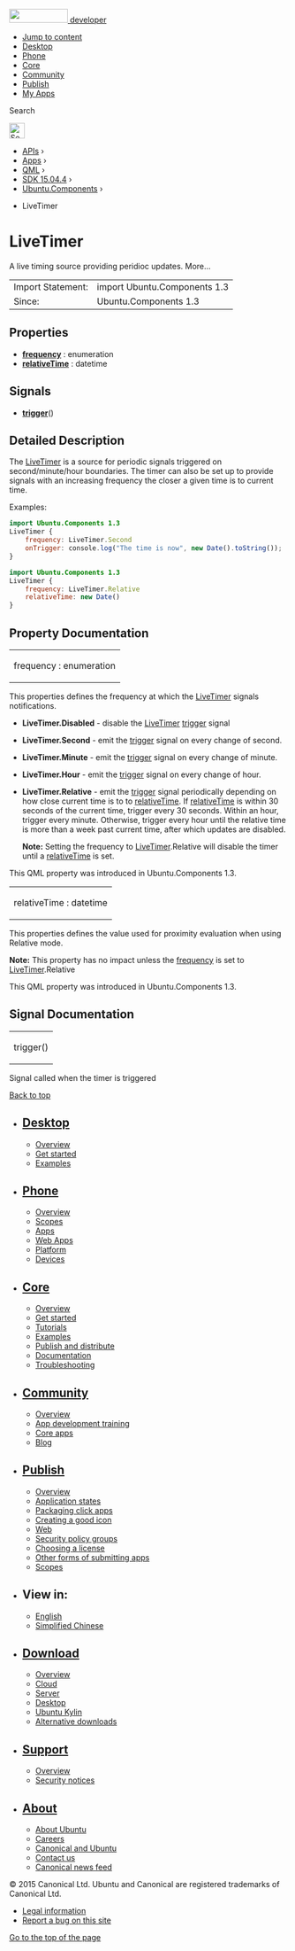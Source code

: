 <a href="https://developer.ubuntu.com/" class="logo-ubuntu"><img src="https://developer.ubuntu.com/assets/sites/ubuntu/latest/u/img/logos/logo-ubuntu-orange.svg" width="106" height="25" /> <span>developer</span></a>

-   [Jump to content](index.html#main-content)
-   [Desktop](https://developer.ubuntu.com/en/desktop/)
-   [Phone](https://developer.ubuntu.com/en/phone/)
-   [Core](https://developer.ubuntu.com/core)
-   [Community](https://developer.ubuntu.com/en/community/)
-   [Publish](https://developer.ubuntu.com/en/publish/)
-   [My Apps](https://myapps.developer.ubuntu.com/)

Search

<img src="https://developer.ubuntu.com/assets/sites/ubuntu/latest/u/img/search-white.svg" alt="Search" height="28" />

-   [APIs](../../../../index.html) ›
-   [Apps](../../../index.html) ›
-   [QML](../../index.html) ›
-   [SDK 15.04.4](../index.html) ›
-   [Ubuntu.Components](../Ubuntu.Components/index.html) ›

<!-- -->

-   LiveTimer

LiveTimer
=========

<span class="subtitle"></span>
A live timing source providing peridioc updates. More...

|                   |                              |
|-------------------|------------------------------|
| Import Statement: | import Ubuntu.Components 1.3 |
| Since:            | Ubuntu.Components 1.3        |

<span id="properties"></span>
Properties
----------

-   ****[frequency](index.html#frequency-prop)**** : enumeration
-   ****[relativeTime](index.html#relativeTime-prop)**** : datetime

<span id="signals"></span>
Signals
-------

-   ****[trigger](index.html#trigger-signal)****()

<span id="details"></span>
Detailed Description
--------------------

The [LiveTimer](index.html) is a source for periodic signals triggered on second/minute/hour boundaries. The timer can also be set up to provide signals with an increasing frequency the closer a given time is to current time.

Examples:

``` qml
import Ubuntu.Components 1.3
LiveTimer {
    frequency: LiveTimer.Second
    onTrigger: console.log("The time is now", new Date().toString());
}
```

``` qml
import Ubuntu.Components 1.3
LiveTimer {
    frequency: LiveTimer.Relative
    relativeTime: new Date()
}
```

Property Documentation
----------------------

<table>
<colgroup>
<col width="100%" />
</colgroup>
<tbody>
<tr class="odd">
<td><p><span id="frequency-prop"></span><span class="name">frequency</span> : <span class="type">enumeration</span></p></td>
</tr>
</tbody>
</table>

This properties defines the frequency at which the [LiveTimer](index.html) signals notifications.

-   **LiveTimer.Disabled** - disable the [LiveTimer](index.html) [trigger](index.html#trigger-signal) signal
-   **LiveTimer.Second** - emit the [trigger](index.html#trigger-signal) signal on every change of second.
-   **LiveTimer.Minute** - emit the [trigger](index.html#trigger-signal) signal on every change of minute.
-   **LiveTimer.Hour** - emit the [trigger](index.html#trigger-signal) signal on every change of hour.
-   **LiveTimer.Relative** - emit the [trigger](index.html#trigger-signal) signal periodically depending on how close current time is to to [relativeTime](index.html#relativeTime-prop). If [relativeTime](index.html#relativeTime-prop) is within 30 seconds of the current time, trigger every 30 seconds. Within an hour, trigger every minute. Otherwise, trigger every hour until the relative time is more than a week past current time, after which updates are disabled.

    **Note:** Setting the frequency to [LiveTimer](index.html).Relative will disable the timer until a [relativeTime](index.html#relativeTime-prop) is set.

This QML property was introduced in Ubuntu.Components 1.3.

<table>
<colgroup>
<col width="100%" />
</colgroup>
<tbody>
<tr class="odd">
<td><p><span id="relativeTime-prop"></span><span class="name">relativeTime</span> : <span class="type">datetime</span></p></td>
</tr>
</tbody>
</table>

This properties defines the value used for proximity evaluation when using Relative mode.

**Note:** This property has no impact unless the [frequency](index.html#frequency-prop) is set to [LiveTimer](index.html).Relative

This QML property was introduced in Ubuntu.Components 1.3.

Signal Documentation
--------------------

<table>
<colgroup>
<col width="100%" />
</colgroup>
<tbody>
<tr class="odd">
<td><p><span id="trigger-signal"></span><span class="name">trigger</span>()</p></td>
</tr>
</tbody>
</table>

Signal called when the timer is triggered

[Back to top](index.html#)

-   [Desktop](https://developer.ubuntu.com/en/desktop/)
    ---------------------------------------------------

    -   [Overview](https://developer.ubuntu.com/en/desktop/)
    -   [Get started](http://snapcraft.io/?utm_source=developer.ubuntu.com&utm_medium=devportal&utm_term=snaps%20snapcraft%20desktop&utm_content=menu&utm_campaign=duc_snappers)
    -   [Examples](https://github.com/ubuntu/snappy-playpen)

-   [Phone](https://developer.ubuntu.com/en/phone/)
    -----------------------------------------------

    -   [Overview](https://developer.ubuntu.com/en/phone/)
    -   [Scopes](https://developer.ubuntu.com/en/phone/scopes/)
    -   [Apps](https://developer.ubuntu.com/en/phone/apps/)
    -   [Web Apps](https://developer.ubuntu.com/en/phone/web/)
    -   [Platform](https://developer.ubuntu.com/en/phone/platform/)
    -   [Devices](https://developer.ubuntu.com/en/phone/devices/)

-   [Core](https://developer.ubuntu.com/core)
    -----------------------------------------

    -   [Overview](https://developer.ubuntu.com/core)
    -   [Get started](https://developer.ubuntu.com/core/get-started)
    -   [Tutorials](https://developer.ubuntu.com/core/tutorials)
    -   [Examples](https://developer.ubuntu.com/core/examples)
    -   [Publish and distribute](https://developer.ubuntu.com/core/publish-and-distribute)
    -   [Documentation](https://developer.ubuntu.com/core/documentation)
    -   [Troubleshooting](https://developer.ubuntu.com/core/troubleshooting)

-   [Community](https://developer.ubuntu.com/en/community/)
    -------------------------------------------------------

    -   [Overview](https://developer.ubuntu.com/en/community/)
    -   [App development training](https://developer.ubuntu.com/en/community/training/)
    -   [Core apps](https://developer.ubuntu.com/en/community/core-apps/)
    -   [Blog](https://developer.ubuntu.com/en/community/blog/)

-   [Publish](https://developer.ubuntu.com/en/publish/)
    ---------------------------------------------------

    -   [Overview](https://developer.ubuntu.com/en/publish/)
    -   [Application states](https://developer.ubuntu.com/en/publish/application-states/)
    -   [Packaging click apps](https://developer.ubuntu.com/en/publish/packaging-click-apps/)
    -   [Creating a good icon](https://developer.ubuntu.com/en/publish/creating-a-good-icon/)
    -   [Web](https://developer.ubuntu.com/en/publish/web/)
    -   [Security policy groups](https://developer.ubuntu.com/en/publish/security-policy-groups/)
    -   [Choosing a license](https://developer.ubuntu.com/en/publish/choosing-a-license/)
    -   [Other forms of submitting apps](https://developer.ubuntu.com/en/publish/other-forms-of-submitting-apps/)
    -   [Scopes](https://developer.ubuntu.com/en/publish/scopes/)

-   View in:
    --------

    -   [English](index.html "Change to language: English")
    -   [Simplified Chinese](index.html "Change to language: Simplified Chinese")

-   [Download](http://ubuntu.com/download/)
    ---------------------------------------

    -   [Overview](http://ubuntu.com/download)
    -   [Cloud](http://ubuntu.com/download/cloud)
    -   [Server](http://ubuntu.com/download/server)
    -   [Desktop](http://ubuntu.com/download/desktop)
    -   [Ubuntu Kylin](http://ubuntu.com/download/ubuntu-kylin)
    -   [Alternative downloads](http://ubuntu.com/download/alternative-downloads)

-   [Support](http://ubuntu.com/support/)
    -------------------------------------

    -   [Overview](http://ubuntu.com/support)
    -   [Security notices](http://www.ubuntu.com/usn/)

-   [About](http://ubuntu.com/about/)
    ---------------------------------

    -   [About Ubuntu](http://ubuntu.com/about/about-ubuntu)
    -   [Careers](http://www.canonical.com/careers)
    -   [Canonical and Ubuntu](http://ubuntu.com/about/canonical-and-ubuntu)
    -   [Contact us](http://ubuntu.com/about/contact-us)
    -   [Canonical news feed](http://insights.ubuntu.com/feed/)

© 2015 Canonical Ltd. Ubuntu and Canonical are registered trademarks of Canonical Ltd.

-   [Legal information](http://www.ubuntu.com/legal)
-   [Report a bug on this site](https://bugs.launchpad.net/developer-ubuntu-com/)

<span class="accessibility-aid">[Go to the top of the page](index.html#)</span>
